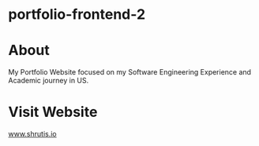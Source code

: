# portfolio-frontend-2

# About
My Portfolio Website focused on my Software Engineering Experience and Academic journey in US.

# Visit Website 
www.shrutis.io
